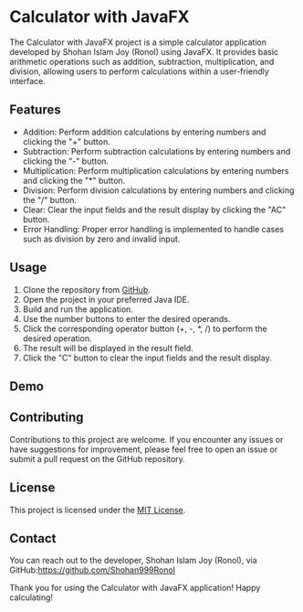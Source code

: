 # Calculator with JavaFX

The Calculator with JavaFX project is a simple calculator application developed by Shohan Islam Joy (Ronol) using JavaFX. It provides basic arithmetic operations such as addition, subtraction, multiplication, and division, allowing users to perform calculations within a user-friendly interface.

## Features

- Addition: Perform addition calculations by entering numbers and clicking the "+" button.
- Subtraction: Perform subtraction calculations by entering numbers and clicking the "-" button.
- Multiplication: Perform multiplication calculations by entering numbers and clicking the "*" button.
- Division: Perform division calculations by entering numbers and clicking the "/" button.
- Clear: Clear the input fields and the result display by clicking the "AC" button.
- Error Handling: Proper error handling is implemented to handle cases such as division by zero and invalid input.

## Usage

1. Clone the repository from [GitHub](https://github.com/Shohan999Ronol/Calculator_with_JAVAFX).
2. Open the project in your preferred Java IDE.
3. Build and run the application.
4. Use the number buttons to enter the desired operands.
5. Click the corresponding operator button (+, -, *, /) to perform the desired operation.
6. The result will be displayed in the result field.
7. Click the "C" button to clear the input fields and the result display.

## Demo



## Contributing

Contributions to this project are welcome. If you encounter any issues or have suggestions for improvement, please feel free to open an issue or submit a pull request on the GitHub repository.

## License

This project is licensed under the [MIT License](LICENSE).

## Contact

You can reach out to the developer, Shohan Islam Joy (Ronol), via GitHub:https://github.com/Shohan999Ronol

Thank you for using the Calculator with JavaFX application! Happy calculating!